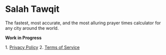 # Salah Tawqit
The fastest, most accurate, and the most alluring prayer times calculator for any city around the world.

**Work in Progress**

1\. [Privacy Policy](./privacy-policy)
2\. [Terms of Service](./terms-of-service)
